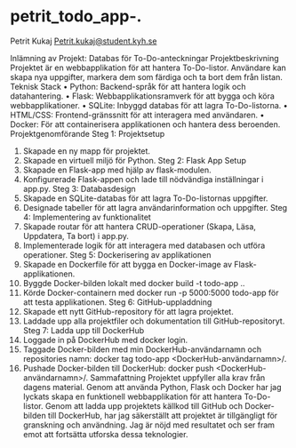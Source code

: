 # petrit_todo_app-.
 
Petrit Kukaj
Petrit.kukaj@student.kyh.se

Inlämning av Projekt: Databas för To-Do-anteckningar
Projektbeskrivning
Projektet är en webbapplikation för att hantera To-Do-listor. Användare kan skapa nya uppgifter, markera dem som färdiga och ta bort dem från listan.
Teknisk Stack
•	Python: Backend-språk för att hantera logik och datahantering.
•	Flask: Webbapplikationsramverk för att bygga och köra webbapplikationer.
•	SQLite: Inbyggd databas för att lagra To-Do-listorna.
•	HTML/CSS: Frontend-gränssnitt för att interagera med användaren.
•	Docker: För att containerisera applikationen och hantera dess beroenden.
Projektgenomförande
Steg 1: Projektsetup
1.	Skapade en ny mapp för projektet.
2.	Skapade en virtuell miljö för Python.
Steg 2: Flask App Setup
1.	Skapade en Flask-app med hjälp av flask-modulen.
2.	Konfigurerade Flask-appen och lade till nödvändiga inställningar i app.py.
Steg 3: Databasdesign
1.	Skapade en SQLite-databas för att lagra To-Do-listornas uppgifter.
2.	Designade tabeller för att lagra användarinformation och uppgifter.
Steg 4: Implementering av funktionalitet
1.	Skapade routar för att hantera CRUD-operationer (Skapa, Läsa, Uppdatera, Ta bort) i app.py.
2.	Implementerade logik för att interagera med databasen och utföra operationer.
Steg 5: Dockerisering av applikationen
1.	Skapade en Dockerfile för att bygga en Docker-image av Flask-applikationen.
2.	Byggde Docker-bilden lokalt med docker build -t todo-app ..
3.	Körde Docker-containern med docker run -p 5000:5000 todo-app för att testa applikationen.
Steg 6: GitHub-uppladdning
1.	Skapade ett nytt GitHub-repository för att lagra projektet.
2.	Laddade upp alla projektfiler och dokumentation till GitHub-repositoryt.
Steg 7: Ladda upp till DockerHub
1.	Loggade in på DockerHub med docker login.
2.	Taggade Docker-bilden med min DockerHub-användarnamn och repositories namn: docker tag todo-app <DockerHub-användarnamn>/<repositories namn>.
3.	Pushade Docker-bilden till DockerHub: docker push <DockerHub-användarnamn>/<repositories namn>.
Sammafattning
Projektet uppfyller alla krav från dagens material. Genom att använda Python, Flask och Docker har jag lyckats skapa en funktionell webbapplikation för att hantera To-Do-listor. Genom att ladda upp projektets källkod till GitHub och Docker-bilden till DockerHub, har jag säkerställt att projektet är tillgängligt för granskning och användning. Jag är nöjd med resultatet och ser fram emot att fortsätta utforska dessa teknologier.

